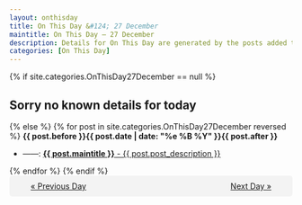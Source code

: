 ```yaml
---
layout: onthisday
title: On This Day &#124; 27 December
maintitle: On This Day — 27 December
description: Details for On This Day are generated by the posts added to the website so the content is subject to changes/updates over time.
categories: [On This Day]
---
```


{% if site.categories.OnThisDay27December == null %}
<h2>Sorry no known details for today</h2>
{% else %}
{% for post in site.categories.OnThisDay27December reversed %}
<strong>{{ post.before }}{{ post.date | date: "%e %B %Y" }}{{ post.after }}</strong>
<ul>
<li> ——: <a class="{{ post.class }}" href="{{ post.url }}"><strong>{{ post.maintitle }}</strong> - {{ post.post_description }}</a></li>
</ul>
{% endfor %}
{% endif %}
<br />
<div style="background-color: #f3f3f3; padding: 10px; border-radius: 5px; text-align: center; display: flex; justify-content: space-evenly;">
<a href="/onthisday/12/12-26">« Previous Day</a>
<span style="visibility:hidden;">[ Visit Leap Year February 29 ]</span>
<a href="/onthisday/12/12-28">Next Day »</a>
</div>
